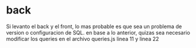 # back
Si levanto el back y el front, lo mas probable es que sea un problema de version o  configuracion de SQL.
en base a lo anterior, quizas sea necesario modificar los queries en el archivo  queries.js
linea 11 y linea 22
